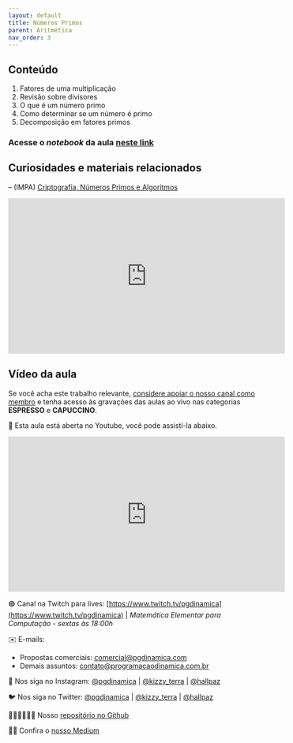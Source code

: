 ```yaml
---
layout: default
title: Números Primos
parent: Aritmética
nav_order: 3
---
```


## Conteúdo 

1. Fatores de uma multiplicação
2. Revisão sobre divisores
3. O que é um número primo
4. Como determinar se um número é primo
5. Decomposição em fatores primos


### Acesse o *notebook* da aula <a href="/notebooks/mec003_numerosprimos.html" target="_black">neste link</a>

## Curiosidades e materiais relacionados

– (IMPA) [Criptografia, Números Primos e
Algoritmos](https://impa.br/wp-content/uploads/2017/04/PM_04.pdf)

<iframe width="560" height="315" src="https://www.youtube.com/embed/q4o9AWwdvl4" frameborder="0" allow="accelerometer; autoplay; clipboard-write; encrypted-media; gyroscope; picture-in-picture" allowfullscreen></iframe>


## Vídeo da aula

Se você acha este trabalho relevante, [considere apoiar o nosso canal como membro](https://youtube.com/join) e tenha acesso às gravações das aulas ao vivo nas categorias **ESPRESSO** e **CAPUCCINO**.

🔴 Esta aula está aberta no Youtube, você pode assistí-la abaixo.

<iframe width="560" height="315" src="https://www.youtube.com/embed/-NmULeC26QY" frameborder="0" allow="accelerometer; autoplay; clipboard-write; encrypted-media; gyroscope; picture-in-picture" allowfullscreen></iframe>


🟣 Canal na Twitch para lives: [https://www.twitch.tv/pgdinamica](https://www.twitch.tv/pgdinamica) | *Matemática Elementar para Computação - sextas às 18:00h*


✉️ E-mails:
* Propostas comerciais: [comercial@pgdinamica.com](mailto:comercial@pgdinamica.com)
* Demais assuntos: [contato@programacaodinamica.com.br](mailto:comercial@pgdinamica.com)

📸 Nos siga no Instagram: [@pgdinamica](https://instagram.com/pgdinamica) | [@kizzy_terra](https://instagram.com/kizzy_terra) | [@hallpaz](https://instagram.com/hallpaz)

🐦 Nos siga no Twitter: [@pgdinamica](https://twitter.com/pgdinamica) | [@kizzy_terra](https://twitter.com/kizzy_terra) | [@hallpaz](https://twitter.com/hallpaz)

👩🏾‍💻👨🏾‍💻 Nosso [repositório no Github](https://github.com/programacaodinamica)

✍🏾 Confira o [nosso Medium](https://medium.com/programacaodinamica)